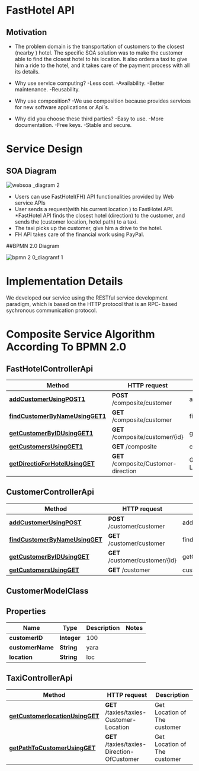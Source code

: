 # FastHotel API

## Motivation
* The problem domain is the transportation of customers to the closest (nearby ) hotel.
The specific SOA solution was to make the customer able to find the closest hotel to his location. It also orders a taxi to give him a ride to the hotel, and it takes care of the payment process with all its details.

* Why use service computing?
  -Less cost.
  -Availability.
  -Better maintenance.
  -Reusability.
  
* Why use composition?
  -We use composition because provides services for new software applications or Api´s.
  
* Why did you choose these third parties?
 -Easy to use.
 -More documentation.
 -Free keys.
 -Stable and secure.



# Service Design

## SOA Diagram

![websoa _diagram 2](https://user-images.githubusercontent.com/37571215/50399502-9b106380-0788-11e9-9b06-b0f369fb2bea.png)

  * Users can use FastHotel(FH) API functionalities provided by Web service APIs
  * User sends a request(with his current location ) to FastHotel API.
  *FastHotel API finds the closest hotel (direction) to the customer, and sends the (customer location,  hotel path) to a taxi.
  * The taxi picks up the customer, give him a drive to the hotel.
  * FH API takes care of the financial work using PayPal.



##BPMN 2.0 Diagram

![bpmn 2 0_diagramf 1](https://user-images.githubusercontent.com/44376115/50547892-ec6a9800-0c4b-11e9-99a9-b4c16ac84b44.png)


# Implementation Details
We developed our service using the RESTful service development paradigm, which is based on the HTTP protocol that is an RPC- based sychronous communication protocol.

# Composite Service Algorithm According To BPMN 2.0

## FastHotelControllerApi


Method | HTTP request | Description
------------- | ------------- | -------------
[**addCustomerUsingPOST1**](FastHotelControllerApi.md#addCustomerUsingPOST1) | **POST** /composite/customer | addCustomer
[**findCustomerByNameUsingGET1**](FastHotelControllerApi.md#findCustomerByNameUsingGET1) | **GET** /composite/customer | findCustomerByName
[**getCustomerByIDUsingGET1**](FastHotelControllerApi.md#getCustomerByIDUsingGET1) | **GET** /composite/customer/{id} | getCustomerByID
[**getCustomersUsingGET1**](FastHotelControllerApi.md#getCustomersUsingGET1) | **GET** /composite | customers
[**getDirectioForHotelUsingGET**](FastHotelControllerApi.md#getDirectioForHotelUsingGET) | **GET** /composite/Customer-direction | Get Customer by Location

## CustomerControllerApi




Method | HTTP request | Description
------------- | ------------- | -------------
[**addCustomerUsingPOST**](CustomerControllerApi.md#addCustomerUsingPOST) | **POST** /customer/customer | addCustomer
[**findCustomerByNameUsingGET**](CustomerControllerApi.md#findCustomerByNameUsingGET) | **GET** /customer/customer | findCustomerByName
[**getCustomerByIDUsingGET**](CustomerControllerApi.md#getCustomerByIDUsingGET) | **GET** /customer/customer/{id} | getCustomerByID
[**getCustomersUsingGET**](CustomerControllerApi.md#getCustomersUsingGET) | **GET** /customer | customers


## CustomerModelClass

## Properties
Name | Type | Description | Notes
------------ | ------------- | ------------- | -------------
**customerID** | **Integer** | 100 | 
**customerName** | **String** | yara | 
**location** | **String** | loc | 

## TaxiControllerApi



Method | HTTP request | Description
------------- | ------------- | -------------
[**getCustomerlocationUsingGET**](TaxiControllerApi.md#getCustomerlocationUsingGET) | **GET** /taxies/taxies-Customer-Location | Get Location of The customer
[**getPathToCustomerUsingGET**](TaxiControllerApi.md#getPathToCustomerUsingGET) | **GET** /taxies/taxies-Direction-OfCustomer | Get Location of The customer

 
